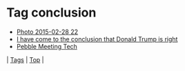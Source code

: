 <!--
title: Tag conclusion
date: 2020-06-28T15:26:58.501Z
tags:
-->
# Tag conclusion

 * [Photo 2015-02-28 22](112349985109.md)
 * [I have come to the conclusion that Donald Trump is right](148265901309.md)
 * [Pebble Meeting Tech](68558013715.md)

| [Tags](tags.md) | [Top](index.md) |
